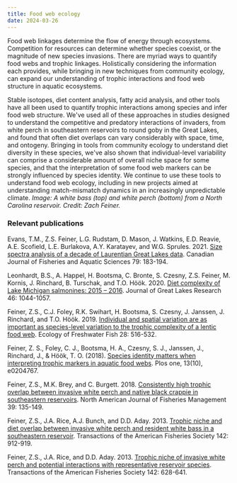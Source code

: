 ```yaml
---
title: Food web ecology
date: 2024-03-26
---
```


Food web linkages determine the flow of energy through ecosystems.  Competition for resources can determine whether species coexist, or the magnitude of new species invasions.  There are myriad ways to quantify food webs and trophic linkages.  Holistically considering the information each provides, while bringing in new techniques from community ecology, can expand our understanding of trophic interactions and food web structure in aquatic ecosystems.

<!--more-->

Stable isotopes, diet content analysis, fatty acid analysis, and other tools have all been used to quantify trophic interactions among species and infer food web structure.  We've used all of these approaches in studies designed to understand the competitive and predatory interactions of invaders, from white perch in southeastern reservoirs to round goby in the Great Lakes, and found that often diet overlaps can vary considerably with space, time, and ontogeny.  Bringing in tools from community ecology to understand diet diversity in these species, we've also shown that individual-level variability can comprise a considerable amount of overall niche space for some species, and that the interpretation of some food web markers can be strongly influenced by species identity.  We continue to use these tools to understand food web ecology, including in new projects aimed at understanding match-mismatch dynamics in an increasingly unpredictable climate.
*Image: A white bass (top) and white perch (bottom) from a North Carolina reservoir. Credit: Zach Feiner.*

### Relevant publications
Evans, T.M., Z.S. Feiner, L.G. Rudstam, D. Mason, J. Watkins, E.D. Reavie, A.E. Scofield, L.E. Burlakova, A.Y. Karatayev, and W.G. Sprules. 2021. [Size spectra analysis of a decade of Laurentian Great Lakes data](https://cdnsciencepub.com/doi/full/10.1139/cjfas-2020-0144). Canadian Journal of Fisheries and Aquatic Sciences 79: 183-194.

Leonhardt, B.S., A. Happel, H. Bootsma, C. Bronte, S. Czesny, Z.S. Feiner, M. Kornis, J. Rinchard, B. Turschak, and T.O. Höök. 2020. [Diet complexity of Lake Michigan salmonines: 2015 – 2016](https://www.sciencedirect.com/science/article/pii/S0380133020301179). Journal of Great Lakes Research 46: 1044-1057. 

Feiner, Z.S., C.J. Foley, R.K. Swihart, H. Bootsma, S. Czesny, J. Janssen, J. Rinchard, and T.O. Höök. 2019. [Individual and spatial variation are as important as species-level variation to the trophic complexity of a lentic food web](https://onlinelibrary.wiley.com/doi/abs/10.1111/eff.12472?casa_token=78YJF-PwncQAAAAA:axBsfJyMF6cVi0ZDy-3Jj65VeDYDTNLEMyD9bO0DoKUcb9kZz2KdKl2B8ahKM3kAU34_58a_l7hW6lD2). Ecology of Freshwater Fish 28: 516-532.

Feiner, Z. S., Foley, C. J., Bootsma, H. A., Czesny, S. J., Janssen, J., Rinchard, J., & Höök, T. O. (2018). [Species identity matters when interpreting trophic markers in aquatic food webs](https://journals.plos.org/plosone/article?id=10.1371/journal.pone.0204767). Plos one, 13(10), e0204767.

Feiner, Z.S., M.K. Brey, and C. Burgett. 2018. [Consistently high trophic overlap between invasive white perch and native black crappie in southeastern reservoirs](https://afspubs.onlinelibrary.wiley.com/doi/abs/10.1002/nafm.10256?casa_token=FpEZBlSZd9cAAAAA:EKQhZNpFunSMe0azf71xXBjGM2fVvPCLB3RxZgSbyAy79lxCr_9BaaNov79MA9_CFoL9DdNk-Q237933aA). North American Journal of Fisheries Management 39: 135-149.

Feiner, Z.S., J.A. Rice, A.J. Bunch, and D.D. Aday. 2013. [Trophic niche and diet overlap between invasive white perch and resident white bass in a southeastern reservoir](https://www.tandfonline.com/doi/abs/10.1080/00028487.2013.788563). Transactions of the American Fisheries Society 142: 912-919.

Feiner, Z.S., J.A. Rice, and D.D. Aday. 2013. [Trophic niche of invasive white perch and potential interactions with representative reservoir species](https://www.tandfonline.com/doi/abs/10.1080/00028487.2013.763854). Transactions of the American Fisheries Society 142: 628-641.
